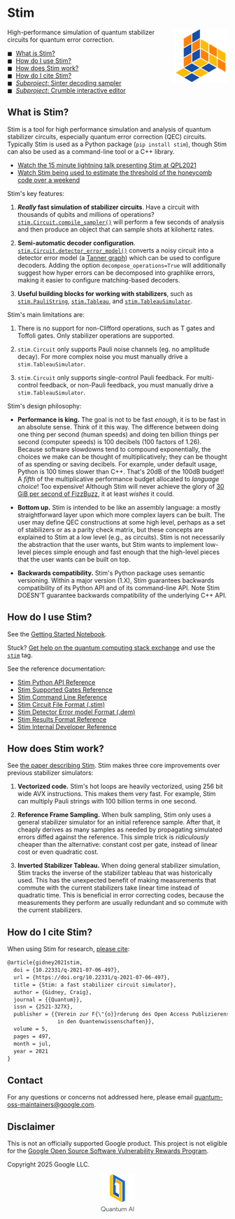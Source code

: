 # Stim

<img align="right" width="125em" alt="Stim logo" src="https://raw.githubusercontent.com/quantumlib/Stim/refs/heads/main/doc/logo_128x128.svg">

High-performance simulation of quantum stabilizer circuits for quantum error correction.

◼︎︎&nbsp;&nbsp;[What is Stim?](#what-is-stim)<br>
◼︎︎&nbsp;&nbsp;[How do I use Stim?](#how-use-stim)<br>
◼︎&nbsp;&nbsp;[How does Stim work?](#how-stim-work)<br>
◼︎&nbsp;&nbsp;[How do I cite Stim?](#how-cite-stim)<br>
◼︎&nbsp;&nbsp;[*Subproject*: Sinter decoding sampler](glue/sample)<br>
◼︎&nbsp;&nbsp;[*Subproject*: Crumble interactive editor](glue/crumble)<br>

## <a name="what-is-stim"></a>What is Stim?

Stim is a tool for high performance simulation and analysis of quantum stabilizer circuits,
especially quantum error correction (QEC) circuits.
Typically Stim is used as a Python package (`pip install stim`), though Stim can also be used as
a command-line tool or a C++ library.

*   [Watch the 15 minute lightning talk presenting Stim at QPL2021](https://youtu.be/7m_JrJIskPM?t=895)
*   [Watch Stim being used to estimate the threshold of the honeycomb code over a
    weekend](https://www.youtube.com/watch?v=E9yj0o1LGII)

Stim's key features:

1.  **<em>Really</em> fast simulation of stabilizer circuits**.
    Have a circuit with thousands of qubits and millions of operations?
    [`stim.Circuit.compile_sampler()`](doc/python_api_reference_vDev.md#stim.Circuit.compile_sampler) will perform a few
    seconds of analysis and then produce an object that can sample shots at kilohertz rates.

2.  **Semi-automatic decoder configuration**.
    [`stim.Circuit.detector_error_model()`](doc/python_api_reference_vDev.md#stim.Circuit.detector_error_model) converts
    a noisy circuit into a detector error model (a [Tanner graph](https://en.wikipedia.org/wiki/Tanner_graph)) which can
    be used to configure decoders.
    Adding the option `decompose_operations=True` will additionally suggest how hyper errors can be decomposed into
    graphlike errors, making it easier to configure matching-based decoders.

3.  **Useful building blocks for working with stabilizers**, such as
    [`stim.PauliString`](doc/python_api_reference_vDev.md#stim.PauliString),
    [`stim.Tableau`](doc/python_api_reference_vDev.md#stim.Tableau),
    and [`stim.TableauSimulator`](doc/python_api_reference_vDev.md#stim.TableauSimulator).

Stim's main limitations are:

1.  There is no support for non-Clifford operations, such as T gates and Toffoli gates. Only stabilizer operations are
    supported.

2.  `stim.Circuit` only supports Pauli noise channels (eg. no amplitude decay). For more complex noise you must manually
    drive a `stim.TableauSimulator`.

3.  `stim.Circuit` only supports single-control Pauli feedback. For multi-control feedback, or non-Pauli feedback, you
    must manually drive a `stim.TableauSimulator`.

Stim's design philosophy:

*   **Performance is king.**
    The goal is not to be fast *enough*, it is to be fast in an absolute sense.
    Think of it this way.
    The difference between doing one thing per second (human speeds) and doing ten billion things
    per second (computer speeds) is 100 decibels (100 factors of 1.26).
    Because software slowdowns tend to compound exponentially, the choices we make can be thought of multiplicatively;
    they can be thought of as spending or saving decibels.
    For example, under default usage, Python is 100 times slower than C++.
    That's 20dB of the 100dB budget!
    A *fifth* of the multiplicative performance budget allocated to *language choice*!
    Too expensive!
    Although Stim will never achieve the glory of [30 GiB per second of
    FizzBuzz](https://codegolf.stackexchange.com/a/236630/74349), it at least *wishes* it could.

*   **Bottom up.**
    Stim is intended to be like an assembly language: a mostly straightforward layer upon which more complex layers
    can be built.
    The user may define QEC constructions at some high level, perhaps as a set of stabilizers or as a parity check
    matrix, but these concepts are explained to Stim at a low level (e.g., as circuits).
    Stim is not necessarily the abstraction that the user wants, but Stim wants to implement low-level
    pieces simple enough and fast enough that the high-level pieces that the user wants can be built on top.

*   **Backwards compatibility.**
    Stim's Python package uses semantic versioning.
    Within a major version (1.X), Stim guarantees backwards compatibility of its Python API and of its command-line API.
    Note Stim DOESN'T guarantee backwards compatibility of the underlying C++ API.

## <a name="how-use-stim"></a>How do I use Stim?

See the [Getting Started Notebook](doc/getting_started.ipynb).

Stuck?
[Get help on the quantum computing stack exchange](https://quantumcomputing.stackexchange.com)
and use the [`stim`](https://quantumcomputing.stackexchange.com/questions/tagged/stim) tag.

See the reference documentation:

*   [Stim Python API Reference](doc/python_api_reference_vDev.md)
*   [Stim Supported Gates Reference](doc/gates.md)
*   [Stim Command Line Reference](doc/usage_command_line.md)
*   [Stim Circuit File Format (.stim)](doc/file_format_stim_circuit.md)
*   [Stim Detector Error model Format (.dem)](doc/file_format_dem_detector_error_model.md)
*   [Stim Results Format Reference](doc/result_formats.md)
*   [Stim Internal Developer Reference](doc/developer_documentation.md)

## <a name="how-stim-work"></a>How does Stim work?

See [the paper describing Stim](https://quantum-journal.org/papers/q-2021-07-06-497/).
Stim makes three core improvements over previous stabilizer simulators:

1.  **Vectorized code.**
    Stim's hot loops are heavily vectorized, using 256 bit wide AVX instructions.
    This makes them very fast.
    For example, Stim can multiply Pauli strings with 100 billion terms in one second.

2.  **Reference Frame Sampling.**
    When bulk sampling, Stim only uses a general stabilizer simulator for an initial reference sample.
    After that, it cheaply derives as many samples as needed by propagating simulated errors diffed against the
    reference.
    This simple trick is *ridiculously* cheaper than the alternative: constant cost per gate, instead of linear cost
    or even quadratic cost.

3.  **Inverted Stabilizer Tableau.**
    When doing general stabilizer simulation, Stim tracks the inverse of the stabilizer tableau that was historically
    used.
    This has the unexpected benefit of making measurements that commute with the current stabilizers take
    linear time instead of quadratic time. This is beneficial in error correcting codes, because the measurements
    they perform are usually redundant and so commute with the current stabilizers.

## <a name="how-cite-stim"></a>How do I cite Stim?

When using Stim for research, [please cite](https://quantum-journal.org/papers/q-2021-07-06-497/):

```latex
@article{gidney2021stim,
  doi = {10.22331/q-2021-07-06-497},
  url = {https://doi.org/10.22331/q-2021-07-06-497},
  title = {Stim: a fast stabilizer circuit simulator},
  author = {Gidney, Craig},
  journal = {{Quantum}},
  issn = {2521-327X},
  publisher = {{Verein zur F{\"{o}}rderung des Open Access Publizierens
                in den Quantenwissenschaften}},
  volume = 5,
  pages = 497,
  month = jul,
  year = 2021
}
```

## Contact

For any questions or concerns not addressed here, please email quantum-oss-maintainers@google.com.

## Disclaimer

This is not an officially supported Google product. This project is not eligible for the [Google Open Source Software
Vulnerability Rewards Program](https://bughunters.google.com/open-source-security).

Copyright 2025 Google LLC.

<div align="center">
  <a href="https://quantumai.google">
    <img width="15%" alt="Google Quantum AI"
         src="./doc/quantum-ai-vertical.svg">
  </a>
</div>
